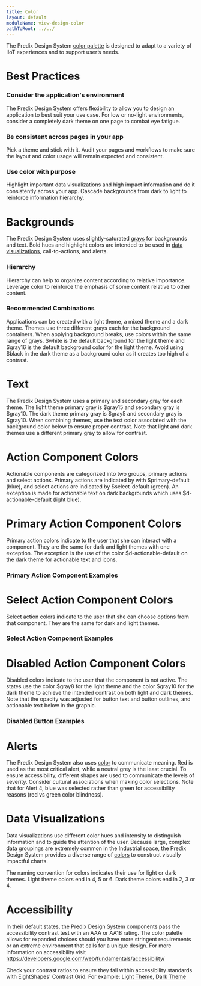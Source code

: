 ```yaml
---
title: Color
layout: default
moduleName: view-design-color
pathToRoot: ../../
---
```



The Predix Design System [color palette](#/css/visual/px-colors-design) is designed to adapt to a variety of IIoT experiences and to support user’s needs.

# Best Practices
### Consider the application's environment
The Predix Design System offers flexibility to allow you to design an application to best suit your use case. For low or no-light environments, consider a completely dark theme on one page to combat eye fatigue.



### Be consistent across pages in your app
Pick a theme and stick with it. Audit your pages and workflows to make sure the layout and color usage will remain expected and consistent.


### Use color with purpose
Highlight important data visualizations and high impact information and do it consistently across your app. Cascade backgrounds from dark to light to reinforce information hierarchy.


# Backgrounds
The Predix Design System uses slightly-saturated [grays](#/css/visual/px-colors-design) for backgrounds and text. Bold hues and highlight colors are intended to be used in [data visualizations](#/css/visual/px-colors-design), call-to-actions, and alerts.

<div class="layout">
  <catalog-picture
    class="layout__item picture-side-by-side"
    img-src="../../../img/guidelines/design/color/color_2-1_usage_do"
    img-alt="Background color correct"
    title="Do"
    caption="Use the identified grays from the Predix palette for material breaks.">
  </catalog-picture>
  <catalog-picture
    class="layout__item picture-side-by-side"
    img-src="../../../img/guidelines/design/color/color_2-2_usage_dont"
    img-alt="Background color incorrect"
    title="Don't"
    caption="Don't use data visualization or alert colors as backgrounds.">
  </catalog-picture>
</div>

### Hierarchy
Hierarchy can help to organize content according to relative importance. Leverage color to reinforce the emphasis of some content relative to other content.

<div class="layout">
  <catalog-picture
    class="layout__item picture-side-by-side"
    img-src="../../../img/guidelines/design/color/color_3-1_cascade_do"
    img-alt="Hierarchy correct"
    title="Do"
    caption="Cascade color to indicate an information hierarchy, use minimal dramatic breaks.">
  </catalog-picture>
  <catalog-picture
    class="layout__item picture-side-by-side"
    img-src="../../../img/guidelines/design/color/color_3-2_cascade_dont"
    img-alt="Hierarchy incorrect"
    title="Don't"
    caption="Avoid using excessive color banding to separate information.">
  </catalog-picture>
</div>

### Recommended Combinations
Applications can be created with a light theme, a mixed theme and a dark theme. Themes use three different grays each for the background containers. When applying background breaks, use colors within the same range of grays. $white is the default background for the light theme and $gray16 is the default background color for the light theme. Avoid using $black in the dark theme as a background color as it creates too high of a contrast.

<catalog-picture img-src="../../../img/guidelines/design/color/color_4_pages_schematic" img-alt="Color page schematic" caption="Recommended combinations for the light theme, mixed theme, and dark theme."></catalog-picture>

# Text
The Predix Design System uses a primary and secondary gray for each theme. The light theme primary gray is $gray15 and secondary gray is $gray10. The dark theme primary gray is $gray5 and secondary gray is $gray10. When combining themes, use the text color associated with the background color below to ensure proper contrast. Note that light and dark themes use a different primary gray to allow for contrast.

<catalog-picture
    class="layout__item picture-side-by-side"
    img-src="../../../img/guidelines/design/color/color_5-1_text_primary_light"
    img-alt="Text light color palette" caption="Light theme primary and secondary grays">
</catalog-picture>


<catalog-picture
    class="layout__item picture-side-by-side"
    img-src="../../../img/guidelines/design/color/color_5-2_text_primary_dark"
    img-alt="Text dark color palette" caption="Dark theme primary and secondary grays">
</catalog-picture>


# Action Component Colors
Actionable components are categorized into two groups, primary actions and select actions. Primary actions are indicated by with $primary-default (blue), and select actions are indicated by $select-default (green). An exception is made for actionable text on dark backgrounds which uses $d-actionable-default (light blue).

<catalog-picture img-src="../../../img/guidelines/design/color/color_6-1_action_components" img-alt="Action component colors"></catalog-picture>


# Primary Action Component Colors
Primary action colors indicate to the user that she can interact with a component. They are the same for dark and light themes with one exception. The exception is the use of the color $d-actionable-default on the dark theme for actionable text and icons.


<div class="layout">
  <catalog-picture
    class="layout__item picture-side-by-side"
    img-src="../../../img/guidelines/design/color/color_7-1_primary_light"
    img-alt="Light theme primary action colors"
    title="Light theme primary action colors">
  </catalog-picture>
</div>

<div class="layout">
  <catalog-picture
    class="layout__item picture-side-by-side"
    img-src="../../../img/guidelines/design/color/color_7-2_primary_dark"
    img-alt="Dark theme primary action colors"
    title="Dark theme primary action colors">
  </catalog-picture>
</div>

<div class="layout">
  <catalog-picture
    class="layout__item picture-side-by-side"
    img-src="../../../img/guidelines/design/color/color_7-5_actionable_dark"
    img-alt="Dark theme primary action colors for actionable text"
    title="EXCEPTION: Dark theme primary action colors for actionable text">
  </catalog-picture>
</div>

### Primary Action Component Examples
<catalog-picture img-src="../../../img/guidelines/design/color/color_10-1_components_primary_default" img-alt="Primary actionable components" caption="Primary action buttons, toggles, sliders, range sliders, progress bars, spinners, and forms"></catalog-picture>

<catalog-picture img-src="../../../img/guidelines/design/color/color_10-2_components_primary_actionable" img-alt="Primary actionable components" caption="EXCEPTION: For dark backgrounds use $d-actionable-default for actionable text, actionable icons, tertiary buttons, and bare dropdowns"></catalog-picture>



# Select Action Component Colors
Select action colors indicate to the user that she can choose options from that component. They are the same for dark and light themes.

<div class="layout">
  <catalog-picture
    class="layout__item picture-side-by-side"
    img-src="../../../img/guidelines/design/color/color_7-3_select_light"
    img-alt="Light theme select action colors"
    title="Light theme select action colors">
  </catalog-picture>
  </div>

  <div class="layout">
    <catalog-picture
    class="layout__item picture-side-by-side"
    img-src="../../../img/guidelines/design/color/color_7-4_select_dark"
    img-alt="Dark theme select action colors"
    title="Dark theme select action colors">
  </catalog-picture>
</div>



### Select Action Component Examples
<catalog-picture img-src="../../../img/guidelines/design/color/color_10-3_components_select_default" img-alt="Selectable action components" caption="Select components: Breadcrumb dropdowns, dropdowns, date pickers, navigation, and tabs"></catalog-picture>



# Disabled Action Component Colors
Disabled colors indicate to the user that the component is not active. The states use the color $gray8 for the light theme and the color $gray10 for the dark theme to achieve the intended contrast on both light and dark themes. Note that the opacity was adjusted for button text and button outlines, and actionable text below in the graphic.


<div class="layout">
  <catalog-picture
    class="layout__item picture-side-by-side"
    img-src="../../../img/guidelines/design/color/color_8-2_disabled_gray_light"
    img-alt="Light theme disabled colors"
    title="Light theme disabled colors">
  </catalog-picture>
</div>

<div class="layout">
  <catalog-picture
    class="layout__item picture-side-by-side"
    img-src="../../../img/guidelines/design/color/color_8-3_disabled_gray_dark"
    img-alt="Dark theme disabled colors"
    title="Dark theme disabled colors">
  </catalog-picture>
</div>


### Disabled Button Examples
<catalog-picture img-src="../../../img/guidelines/design/color/color_8-4_disabled_examples" img-alt="Disabled examples" caption="Example disabled button on light and dark themes"></catalog-picture>



# Alerts
The Predix Design System also uses [color](#/css/visual/px-colors-design) to communicate meaning. Red is used as the most critical alert, while a neutral grey is the least crucial. To ensure accessibility, different shapes are used to communicate the levels of severity. Consider cultural associations when making color selections. Note that for Alert 4, blue was selected rather than green for accessibility reasons (red vs green color blindness).

<catalog-picture img-src="../../../img/guidelines/design/color/color_12_alert_symbols" img-alt="Color alert symbols" caption="Alerts have five stages of severity that are designated by both color and shape."></catalog-picture>



# Data Visualizations
Data visualizations use different color hues and intensity to distinguish information and to guide the attention of the user. Because large, complex data groupings are extremely common in the Industrial space, the Predix Design System provides a diverse range of [colors](#/css/visual/px-colors-design) to construct visually impactful charts.

The naming convention for colors indicates their use for light or dark themes. Light theme colors end in 4, 5 or 6. Dark theme colors end in 2, 3 or 4.


<catalog-picture img-src="../../../img/guidelines/design/color/color_11_dataviz_highlight" img-alt="Color data visualizations" caption="Use color with purpose to highlight the focal point of the data visualization."></catalog-picture>


# Accessibility
In their default states, the Predix Design System components pass the accessibility contrast test with an AAA or AA18 rating. The color palette allows for expanded choices should you have more stringent requirements or an extreme environment that calls for a unique design. For more information on accessibility visit https://developers.google.com/web/fundamentals/accessibility/

Check your contrast ratios to ensure they fall within accessibility standards with EightShapes' Contrast Grid. For example: [Light Theme](http://contrast-grid.eightshapes.com/?background-colors=FFFFFF%2C%20%24white%0D%0A%23EBEFF2%2C%20gray1%0D%0A%23E2E8ED%2C%20gray2&foreground-colors=%23677E8C%2C%20%24gray10%0D%0A%232C404C%2C%20%24gray15&es-color-form__tile-size=compact), [Dark Theme](http://contrast-grid.eightshapes.com/?background-colors=%2323343F%2C%20gray16%0D%0A%231B2A33%2C%20gray17%0D%0A%23121F26%2C%20gray18&foreground-colors=%23B6C3CC%2C%20gray5%0D%0A%23677E8C%2C%20gray10&es-color-form__tile-size=compact)

<div class="layout">
  <catalog-picture
    class="layout__item picture-side-by-side"
    img-src="../../../img/guidelines/design/color/color_13-1_text_contrast_do"
    img-alt="Sufficient contrast"
    title="Do"
    caption="Sufficient contrast">
  </catalog-picture>
  <catalog-picture
    class="layout__item picture-side-by-side"
    img-src="../../../img/guidelines/design/color/color_13-2_text_contrast_dont"
    img-alt="Insufficient contrast"
    title="Don't"
    caption="Insufficient contrast">
  </catalog-picture>
</div>
